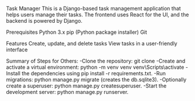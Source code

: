 
Task Manager
This is a Django-based task management application that helps users manage their tasks. The frontend uses React for the UI, and the backend is powered by Django.

Prerequisites
Python 3.x
pip (Python package installer)
Git

Features
Create, update, and delete tasks
View tasks in a user-friendly interface

Summary of Steps for Others:
-Clone the repository: git clone <repo-url>
-Create and activate a virtual environment:
    python -m venv venv
    venv\Scripts\activate
-Install the dependencies using pip install -r requirements.txt.
-Run migrations: python manage.py migrate (creates the db.sqlite3).
-Optionally create a superuser: python manage.py createsuperuser.
-Start the development server: python manage.py runserver.